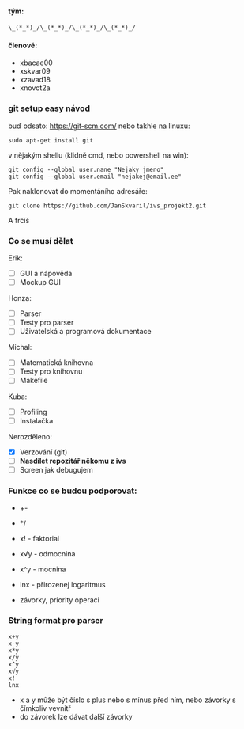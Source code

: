 #### tým:
    \_(*_*)_/\_(*_*)_/\_(*_*)_/\_(*_*)_/
#### členové:
* xbacae00
* xskvar09
* xzavad18
* xnovot2a 

### git setup easy návod
buď odsato: https://git-scm.com/ nebo takhle na linuxu:

    sudo apt-get install git
v nějakým shellu (klidně cmd, nebo powershell na win): 

    git config --global user.nane "Nejaky jmeno"
    git config --global user.email "nejakej@email.ee"

Pak naklonovat do momentáního adresáře:

    git clone https://github.com/JanSkvaril/ivs_projekt2.git

A frčíš

### Co se musí dělat
Erik:
- [ ] GUI a nápověda
- [ ] Mockup GUI

Honza:
- [ ] Parser
- [ ] Testy pro parser
- [ ] Uživatelská a programová dokumentace

Michal:
- [ ] Matematická knihovna
- [ ] Testy pro knihovnu
- [ ] Makefile 

Kuba:
- [ ] Profiling
- [ ] Instalačka

Nerozděleno:
- [x] Verzování (git)
- [ ] **Nasdílet repozitář někomu z ivs**
- [ ] Screen jak debugujem

### Funkce co se budou podporovat:
* +-
* */
* x! - faktorial
* x√y - odmocnina
* x^y - mocnina
* lnx - přirozenej logaritmus

* závorky, priority operaci

### String format pro parser
    x+y
    x-y
    x*y
    x/y
    x^y
    x√y
    x!
    lnx

* x a y může být číslo s plus nebo s mínus před ním, nebo závorky s čímkoliv vevnitř
* do závorek lze dávat další závorky




